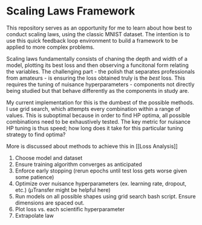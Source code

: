 # Scaling Laws Framework

This repository serves as an opportunity for me to learn about how best to conduct scaling laws, using the classic MNIST dataset. The intention is to use this quick feedback loop environment to build a framework to be applied to more complex problems. 

Scaling laws fundamentally consists of chaning the depth and width of a model, plotting its best loss and then observing a funcitonal form relating the variables. The challenging part - the polish that separates professionals from amateurs - is ensuring the loss obtained truly is the *best* loss. This requires the tuning of nuisance hyperparameters - components not directly being studied but that behave differently as the components in study are.

My current implementation for this is the dumbest of the possible methods. I use grid search, which attempts every combination within a range of values. This is suboptimal because in order to find HP optima, all possible combinations need to be exhaustively tested. The key metric for nuisance HP tuning is thus speed; how long does it take for this particular tuning strategy to find optima?

More is discussed about methods to achieve this in [[Loss Analysis]]

1. Choose model and dataset
2. Ensure training algorithm converges as anticipated
3. Enforce early stopping (rerun epochs until test loss gets worse given some patience)
4. Optimize over nuisance hyperparameters (ex. learning rate, dropout, etc.) ($\mu$Transfer might be helpful here)
5. Run models on all possible shapes using grid search bash script. Ensure dimensions are spaced out.
6. Plot loss vs. each scientific hyperparameter
7. Extrapolate law


